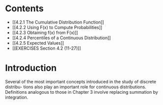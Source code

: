 # Contents
- [[4.2.1 The Cumulative Distribution Function]]
- [[4.2.2 Using F(x) to Compute Probabilities]]
- [[4.2.3 Obtaining f(x) from F(x)]]
- [[4.2.4 Percentiles of a Continuous Distribution]]
- [[4.2.5 Expected Values]]
- [[EXERCISES Section 4.2 (11-27)]]
# Introduction
Several of the most important concepts introduced in the study of discrete distribu- tions also play an important role for continuous distributions. Definitions analogous to those in Chapter 3 involve replacing summation by integration.